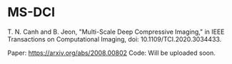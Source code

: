 # MS-DCI
T. N. Canh and B. Jeon, "Multi-Scale Deep Compressive Imaging," in IEEE Transactions on Computational Imaging, doi: 10.1109/TCI.2020.3034433.

Paper: https://arxiv.org/abs/2008.00802
Code: Will be uploaded soon. 
